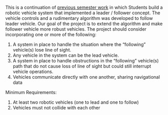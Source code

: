 This is a continuation of [previous semester work](https://github.com/sramocki/SeniorProjectRobot) in which Students build a robotic vehicle system that implemented a leader / follower concept. The vehicle controls and a rudimentary algorithm was developed to follow leader vehicle. Our goal of the project is to extend the algorithm and make follower vehicle more robust vehicles. The project should consider incorporating one or more of the following:

1. A system in place to handle the situation where the “following” vehicle(s) lose line of sight.
2. Any vehicle in the system can be the lead vehicle.
3. A system in place to handle obstructions in the “following” vehicle(s) path that do not cause loss of line of sight but could still interrupt vehicle operations.
4. Vehicles communicate directly with one another, sharing navigational data

Minimum Requirements:
1. At least two robotic vehicles (one to lead and one to follow)
2. Vehicles must not collide with each other
